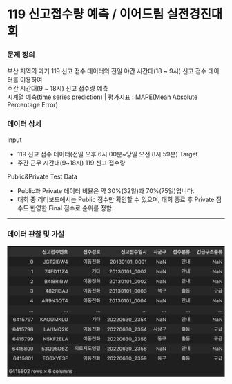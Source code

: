 # 119 신고접수량 예측 / 이어드림 실전경진대회

### 문제 정의
부산 지역의 과거 119 신고 접수 데이터의 전일 야간 시간대(18 ~ 9시) 신고 접수 데이터를 이용하여  
주간 시간대(9 ~ 18시) 신고 접수량 예측  
시계열 예측(time series prediction) | 평가지표 : MAPE(Mean Absolute Percentage Error)

### 데이터 상세
Input  
- 119 신고 접수 데이터(전일 오후 6시 00분~당일 오전 8시 59분)
Target
- 주간 근무 시간대(9~18시) 119 신고 접수량

Public&Private Test Data
- Public과 Private 데이터 비율은 약 30%(32일)과 70%(75일)입니다.
- 대회 중 리더보드에서는 Public 점수만 확인할 수 있으며, 대회 종료 후 Private 점수도 반영한 Final 점수로 순위를 정함. 

----------------------------------------------------------------------------

### 데이터 관찰 및 가설
![119 신고 접수 데이터 셋](https://github.com/a-mink/119-Emergency-Call-Prediction/blob/source/%E1%84%89%E1%85%B3%E1%84%8F%E1%85%B3%E1%84%85%E1%85%B5%E1%86%AB%E1%84%89%E1%85%A3%E1%86%BA%202024-05-17%20%E1%84%8B%E1%85%A9%E1%84%92%E1%85%AE%208.03.39.png)
